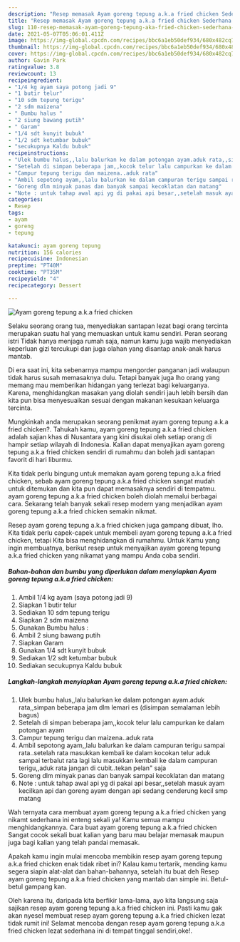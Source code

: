 ```yaml
---
description: "Resep memasak Ayam goreng tepung a.k.a fried chicken Sederhana dan Mudah Dibuat"
title: "Resep memasak Ayam goreng tepung a.k.a fried chicken Sederhana dan Mudah Dibuat"
slug: 110-resep-memasak-ayam-goreng-tepung-aka-fried-chicken-sederhana-dan-mudah-dibuat
date: 2021-05-07T05:06:01.411Z
image: https://img-global.cpcdn.com/recipes/bbc6a1eb50def934/680x482cq70/ayam-goreng-tepung-aka-fried-chicken-foto-resep-utama.jpg
thumbnail: https://img-global.cpcdn.com/recipes/bbc6a1eb50def934/680x482cq70/ayam-goreng-tepung-aka-fried-chicken-foto-resep-utama.jpg
cover: https://img-global.cpcdn.com/recipes/bbc6a1eb50def934/680x482cq70/ayam-goreng-tepung-aka-fried-chicken-foto-resep-utama.jpg
author: Gavin Park
ratingvalue: 3.8
reviewcount: 13
recipeingredient:
- "1/4 kg ayam saya potong jadi 9"
- "1 butir telur"
- "10 sdm tepung terigu"
- "2 sdm maizena"
- " Bumbu halus "
- "2 siung bawang putih"
- " Garam"
- "1/4 sdt kunyit bubuk"
- "1/2 sdt ketumbar bubuk"
- "secukupnya Kaldu bubuk"
recipeinstructions:
- "Ulek bumbu halus,,lalu balurkan ke dalam potongan ayam.aduk rata,,simpan beberapa jam dlm lemari es (disimpan semalaman lebih bagus)"
- "Setelah di simpan beberapa jam,,kocok telur lalu campurkan ke dalam potongan ayam"
- "Campur tepung terigu dan maizena..aduk rata"
- "Ambil sepotong ayam,,lalu balurkan ke dalam campuran terigu sampai rata..setelah rata masukkan kembali ke dalam kocokan telur aduk sampai terbalut rata lagi lalu masukkan kembali ke dalam campuran terigu,,aduk rata jangan di cubit..tekan pelan&#34; saja"
- "Goreng dlm minyak panas dan banyak sampai kecoklatan dan matang"
- "Note : untuk tahap awal api yg di pakai api besar,,setelah masuk ayam kecilkan api dan goreng ayam dengan api sedang cenderung kecil smp matang"
categories:
- Resep
tags:
- ayam
- goreng
- tepung

katakunci: ayam goreng tepung 
nutrition: 156 calories
recipecuisine: Indonesian
preptime: "PT40M"
cooktime: "PT35M"
recipeyield: "4"
recipecategory: Dessert

---
```



![Ayam goreng tepung a.k.a fried chicken](https://img-global.cpcdn.com/recipes/bbc6a1eb50def934/680x482cq70/ayam-goreng-tepung-aka-fried-chicken-foto-resep-utama.jpg)

Selaku seorang orang tua, menyediakan santapan lezat bagi orang tercinta merupakan suatu hal yang memuaskan untuk kamu sendiri. Peran seorang istri Tidak hanya menjaga rumah saja, namun kamu juga wajib menyediakan keperluan gizi tercukupi dan juga olahan yang disantap anak-anak harus mantab.

Di era  saat ini, kita sebenarnya mampu mengorder panganan jadi walaupun tidak harus susah memasaknya dulu. Tetapi banyak juga lho orang yang memang mau memberikan hidangan yang terlezat bagi keluarganya. Karena, menghidangkan masakan yang diolah sendiri jauh lebih bersih dan kita pun bisa menyesuaikan sesuai dengan makanan kesukaan keluarga tercinta. 



Mungkinkah anda merupakan seorang penikmat ayam goreng tepung a.k.a fried chicken?. Tahukah kamu, ayam goreng tepung a.k.a fried chicken adalah sajian khas di Nusantara yang kini disukai oleh setiap orang di hampir setiap wilayah di Indonesia. Kalian dapat menyajikan ayam goreng tepung a.k.a fried chicken sendiri di rumahmu dan boleh jadi santapan favorit di hari liburmu.

Kita tidak perlu bingung untuk memakan ayam goreng tepung a.k.a fried chicken, sebab ayam goreng tepung a.k.a fried chicken sangat mudah untuk ditemukan dan kita pun dapat memasaknya sendiri di tempatmu. ayam goreng tepung a.k.a fried chicken boleh diolah memalui berbagai cara. Sekarang telah banyak sekali resep modern yang menjadikan ayam goreng tepung a.k.a fried chicken semakin nikmat.

Resep ayam goreng tepung a.k.a fried chicken juga gampang dibuat, lho. Kita tidak perlu capek-capek untuk membeli ayam goreng tepung a.k.a fried chicken, tetapi Kita bisa menghidangkan di rumahmu. Untuk Kamu yang ingin membuatnya, berikut resep untuk menyajikan ayam goreng tepung a.k.a fried chicken yang nikamat yang mampu Anda coba sendiri.

<!--inarticleads1-->

##### Bahan-bahan dan bumbu yang diperlukan dalam menyiapkan Ayam goreng tepung a.k.a fried chicken:

1. Ambil 1/4 kg ayam (saya potong jadi 9)
1. Siapkan 1 butir telur
1. Sediakan 10 sdm tepung terigu
1. Siapkan 2 sdm maizena
1. Gunakan  Bumbu halus :
1. Ambil 2 siung bawang putih
1. Siapkan  Garam
1. Gunakan 1/4 sdt kunyit bubuk
1. Sediakan 1/2 sdt ketumbar bubuk
1. Sediakan secukupnya Kaldu bubuk




<!--inarticleads2-->

##### Langkah-langkah menyiapkan Ayam goreng tepung a.k.a fried chicken:

1. Ulek bumbu halus,,lalu balurkan ke dalam potongan ayam.aduk rata,,simpan beberapa jam dlm lemari es (disimpan semalaman lebih bagus)
1. Setelah di simpan beberapa jam,,kocok telur lalu campurkan ke dalam potongan ayam
1. Campur tepung terigu dan maizena..aduk rata
1. Ambil sepotong ayam,,lalu balurkan ke dalam campuran terigu sampai rata..setelah rata masukkan kembali ke dalam kocokan telur aduk sampai terbalut rata lagi lalu masukkan kembali ke dalam campuran terigu,,aduk rata jangan di cubit..tekan pelan&#34; saja
1. Goreng dlm minyak panas dan banyak sampai kecoklatan dan matang
1. Note : untuk tahap awal api yg di pakai api besar,,setelah masuk ayam kecilkan api dan goreng ayam dengan api sedang cenderung kecil smp matang




Wah ternyata cara membuat ayam goreng tepung a.k.a fried chicken yang nikamt sederhana ini enteng sekali ya! Kamu semua mampu menghidangkannya. Cara buat ayam goreng tepung a.k.a fried chicken Sangat cocok sekali buat kalian yang baru mau belajar memasak maupun juga bagi kalian yang telah pandai memasak.

Apakah kamu ingin mulai mencoba membikin resep ayam goreng tepung a.k.a fried chicken enak tidak ribet ini? Kalau kamu tertarik, mending kamu segera siapin alat-alat dan bahan-bahannya, setelah itu buat deh Resep ayam goreng tepung a.k.a fried chicken yang mantab dan simple ini. Betul-betul gampang kan. 

Oleh karena itu, daripada kita berfikir lama-lama, ayo kita langsung saja sajikan resep ayam goreng tepung a.k.a fried chicken ini. Pasti kamu gak akan nyesel membuat resep ayam goreng tepung a.k.a fried chicken lezat tidak rumit ini! Selamat mencoba dengan resep ayam goreng tepung a.k.a fried chicken lezat sederhana ini di tempat tinggal sendiri,oke!.

